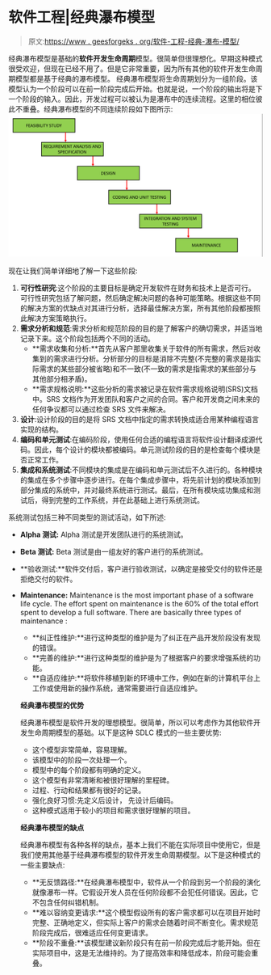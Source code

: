 # 软件工程|经典瀑布模型

> 原文:[https://www . geesforgeks . org/软件-工程-经典-瀑布-模型/](https://www.geeksforgeeks.org/software-engineering-classical-waterfall-model/)

经典瀑布模型是基础的**软件开发生命周期**模型。很简单但很理想化。早期这种模式很受欢迎，但现在已经不用了。但是它非常重要，因为所有其他的软件开发生命周期模型都是基于经典的瀑布模型。
经典瀑布模型将生命周期划分为一组阶段。该模型认为一个阶段可以在前一阶段完成后开始。也就是说，一个阶段的输出将是下一个阶段的输入。因此，开发过程可以被认为是瀑布中的连续流程。这里的相位彼此不重叠。经典瀑布模型的不同连续阶段如下图所示:
![](img/1ff790ff1a86231942aeda626c12ac8b.png)

现在让我们简单详细地了解一下这些阶段:

1.  **可行性研究**:这个阶段的主要目标是确定开发软件在财务和技术上是否可行。
    可行性研究包括了解问题，然后确定解决问题的各种可能策略。根据这些不同的解决方案的优缺点对其进行分析，选择最佳解决方案，所有其他阶段都按照此解决方案策略执行。
2.  **需求分析和规范**:需求分析和规范阶段的目的是了解客户的确切需求，并适当地记录下来。这个阶段包括两个不同的活动。
    *   **需求收集和分析:**首先从客户那里收集关于软件的所有需求，然后对收集到的需求进行分析。分析部分的目标是消除不完整(不完整的需求是指实际需求的某些部分被省略)和不一致(不一致的需求是指需求的某些部分与其他部分相矛盾)。
    *   **需求规格说明:**这些分析的需求被记录在软件需求规格说明(SRS)文档中。SRS 文档作为开发团队和客户之间的合同。客户和开发商之间未来的任何争议都可以通过检查 SRS 文件来解决。
3.  **设计**:设计阶段的目的是将 SRS 文档中指定的需求转换成适合用某种编程语言实现的结构。
4.  **编码和单元测试**:在编码阶段，使用任何合适的编程语言将软件设计翻译成源代码。因此，每个设计的模块都被编码。单元测试阶段的目的是检查每个模块是否正常工作。
5.  **集成和系统测试**:不同模块的集成是在编码和单元测试后不久进行的。各种模块的集成在多个步骤中逐步进行。在每个集成步骤中，将先前计划的模块添加到部分集成的系统中，并对最终系统进行测试。最后，在所有模块成功集成和测试后，得到完整的工作系统，并在此基础上进行系统测试。

系统测试包括三种不同类型的测试活动，如下所述:

*   **Alpha 测试:** Alpha 测试是开发团队进行的系统测试。
*   **Beta 测试:** Beta 测试是由一组友好的客户进行的系统测试。
*   **验收测试:**软件交付后，客户进行验收测试，以确定是接受交付的软件还是拒绝交付的软件。

*   **Maintenance:** Maintenance is the most important phase of a software life cycle. The effort spent on maintenance is the 60% of the total effort spent to develop a full software. There are basically three types of maintenance :
    *   **纠正性维护:**进行这种类型的维护是为了纠正在产品开发阶段没有发现的错误。
    *   **完善的维护:**进行这种类型的维护是为了根据客户的要求增强系统的功能。
    *   **自适应维护:**将软件移植到新的环境中工作，例如在新的计算机平台上工作或使用新的操作系统，通常需要进行自适应维护。

    **经典瀑布模型的优势**

    经典瀑布模型是软件开发的理想模型。很简单，所以可以考虑作为其他软件开发生命周期模型的基础。以下是这种 SDLC 模式的一些主要优势:

    *   这个模型非常简单，容易理解。
    *   该模型中的阶段一次处理一个。
    *   模型中的每个阶段都有明确的定义。
    *   这个模型有非常清晰和被很好理解的里程碑。
    *   过程、行动和结果都有很好的记录。
    *   强化良好习惯:先定义后设计，
        先设计后编码。
    *   这种模式适用于较小的项目和需求很好理解的项目。

    **经典瀑布模型的缺点**

    经典瀑布模型有各种各样的缺点，基本上我们不能在实际项目中使用它，但是我们使用其他基于经典瀑布模型的软件开发生命周期模型。以下是这种模式的一些主要缺点:

    *   **无反馈路径:**在经典瀑布模型中，软件从一个阶段到另一个阶段的演化就像瀑布一样。它假设开发人员在任何阶段都不会犯任何错误。因此，它不包含任何纠错机制。
    *   **难以容纳变更请求:**这个模型假设所有的客户需求都可以在项目开始时完整、正确地定义，但实际上客户的需求会随着时间不断变化。需求规范阶段完成后，很难适应任何变更请求。
    *   **阶段不重叠:**该模型建议新阶段只有在前一阶段完成后才能开始。但在实际项目中，这是无法维持的。为了提高效率和降低成本，阶段可能会重叠。